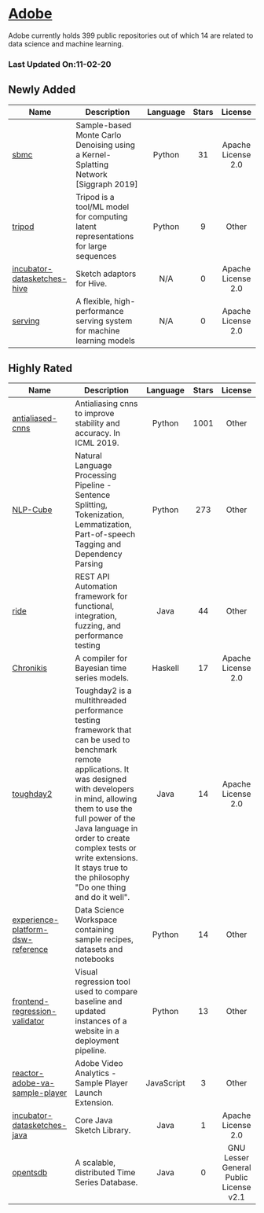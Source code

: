 # [Adobe](https://github.com/adobe)

Adobe currently holds 399 public repositories out of which 14 are related to data science and machine learning.

 ### Last Updated On:11-02-20

## Newly Added

| Name | Description | Language | Stars | License |
| ---- | ----------- | :--------: | :-----: | :-------: |
| [sbmc](https://github.com/adobe/sbmc) | Sample-based Monte Carlo Denoising using a Kernel-Splatting Network [Siggraph 2019] | Python | 31 | Apache License 2.0 |
| [tripod](https://github.com/adobe/tripod) | Tripod is a tool/ML model for computing latent representations for large sequences | Python | 9 | Other |
| [incubator-datasketches-hive](https://github.com/adobe/incubator-datasketches-hive) | Sketch adaptors for Hive. | N/A | 0 | Apache License 2.0 |
| [serving](https://github.com/adobe/serving) | A flexible, high-performance serving system for machine learning models | N/A | 0 | Apache License 2.0 |

## Highly Rated

| Name | Description | Language | Stars | License |
| ---- | ----------- | :--------: | :-----: | :-------: |
 | [antialiased-cnns](https://github.com/adobe/antialiased-cnns) | Antialiasing cnns to improve stability and accuracy. In ICML 2019. | Python | 1001 | Other |
| [NLP-Cube](https://github.com/adobe/NLP-Cube) | Natural Language Processing Pipeline - Sentence Splitting, Tokenization, Lemmatization, Part-of-speech Tagging and Dependency Parsing | Python | 273 | Other |
| [ride](https://github.com/adobe/ride) | REST API Automation framework for functional, integration, fuzzing, and performance testing | Java | 44 | Other |
| [Chronikis](https://github.com/adobe/Chronikis) | A compiler for Bayesian time series models. | Haskell | 17 | Apache License 2.0 |
| [toughday2](https://github.com/adobe/toughday2) | Toughday2 is a multithreaded performance testing framework that can be used to benchmark remote applications. It was designed with developers in mind, allowing them to use the full power of the Java language in order to create complex tests or write extensions. It stays true to the philosophy "Do one thing and do it well". | Java | 14 | Apache License 2.0 |
| [experience-platform-dsw-reference](https://github.com/adobe/experience-platform-dsw-reference) | Data Science Workspace containing sample recipes, datasets and notebooks | Python | 14 | Other |
| [frontend-regression-validator](https://github.com/adobe/frontend-regression-validator) | Visual regression tool used to compare baseline and updated instances of a website in a deployment pipeline. | Python | 13 | Other |
| [reactor-adobe-va-sample-player](https://github.com/adobe/reactor-adobe-va-sample-player) | Adobe Video Analytics - Sample Player Launch Extension. | JavaScript | 3 | Other |
| [incubator-datasketches-java](https://github.com/adobe/incubator-datasketches-java) | Core Java Sketch Library. | Java | 1 | Apache License 2.0 |
| [opentsdb](https://github.com/adobe/opentsdb) | A scalable, distributed Time Series Database. | Java | 0 | GNU Lesser General Public License v2.1 |
